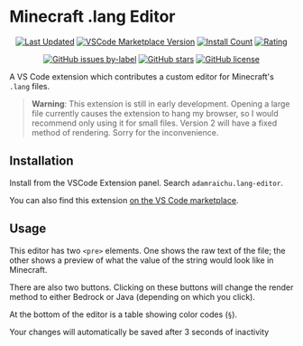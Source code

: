 # Minecraft .lang Editor

<!-- markdownlint-disable MD033 -->
<div align="center">

[![Last Updated](https://img.shields.io/visual-studio-marketplace/last-updated/adamraichu.lang-editor?color=%2300008b&logo=visual%20studio%20code&logoColor=%23007ACC)](https://marketplace.visualstudio.com/items?itemName=AdamRaichu.lang-editor)
[![VSCode Marketplace Version](https://img.shields.io/visual-studio-marketplace/v/adamraichu.lang-editor?color=00008b&logo=Visual%20Studio%20Code&logoColor=%23007ACC)](https://marketplace.visualstudio.com/items?itemName=AdamRaichu.lang-editor)
[![Install Count](https://img.shields.io/visual-studio-marketplace/i/adamraichu.lang-editor?color=darkblue&label=Install%20Count&logo=visual%20studio%20code&logoColor=%23007ACC)](https://marketplace.visualstudio.com/items?itemName=AdamRaichu.lang-editor)
[![Rating](https://img.shields.io/visual-studio-marketplace/stars/adamraichu.lang-editor?color=darkblue&label=Rating&logo=visual%20studio%20code&logoColor=%23007ACC)](https://marketplace.visualstudio.com/items?itemName=AdamRaichu.lang-editor&ssr=false#review-details)

[![GitHub issues by-label](https://img.shields.io/github/issues/adamraichu/vscode-lang-editor/confirmed?color=orange&logo=github)](https://github.com/AdamRaichu/vscode-lang-editor/labels/confirmed)
[![GitHub stars](https://img.shields.io/github/stars/adamraichu/vscode-lang-editor)](https://github.com/adamraichu/vscode-lang-editor/stargazers)
[![GitHub license](https://img.shields.io/github/license/adamraichu/vscode-lang-editor)](https://github.com/AdamRaichu/vscode-lang-editor/blob/main/LICENSE)

</div>

A VS Code extension which contributes a custom editor for Minecraft's `.lang` files.

> **Warning**: This extension is still in early development. Opening a large file currently causes the extension to hang my browser, so I would recommend only using it for small files. Version 2 will have a fixed method of rendering. Sorry for the inconvenience.

## Installation

Install from the VSCode Extension panel.
Search `adamraichu.lang-editor`.

You can also find this extension [on the VS Code marketplace](https://marketplace.visualstudio.com/items?itemName=AdamRaichu.lang-editor).

## Usage

This editor has two `<pre>` elements.
One shows the raw text of the file; the other shows a preview of what the value of the string would look like in Minecraft.

There are also two buttons.
Clicking on these buttons will change the render method to either Bedrock or Java (depending on which you click).

At the bottom of the editor is a table showing color codes (`§`).

Your changes will automatically be saved after 3 seconds of inactivity
